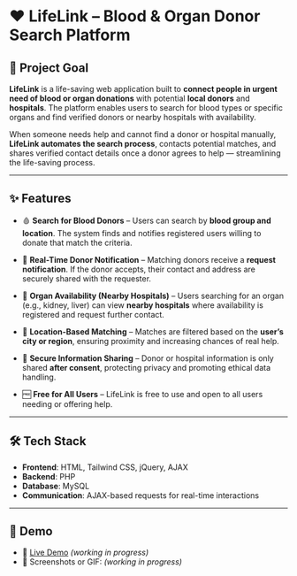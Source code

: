 # ❤️ LifeLink – Blood & Organ Donor Search Platform

## 🏁 Project Goal

**LifeLink** is a life-saving web application built to **connect people in urgent need of blood or organ donations** with potential **local donors** and **hospitals**. The platform enables users to search for blood types or specific organs and find verified donors or nearby hospitals with availability.

When someone needs help and cannot find a donor or hospital manually, **LifeLink automates the search process**, contacts potential matches, and shares verified contact details once a donor agrees to help — streamlining the life-saving process.

---

## ✨ Features

- 🩸 **Search for Blood Donors** – Users can search by **blood group and location**. The system finds and notifies registered users willing to donate that match the criteria.

- 🔔 **Real-Time Donor Notification** – Matching donors receive a **request notification**. If the donor accepts, their contact and address are securely shared with the requester.

- 🏥 **Organ Availability (Nearby Hospitals)** – Users searching for an organ (e.g., kidney, liver) can view **nearby hospitals** where availability is registered and request further contact.

- 📍 **Location-Based Matching** – Matches are filtered based on the **user’s city or region**, ensuring proximity and increasing chances of real help.

- 🤝 **Secure Information Sharing** – Donor or hospital information is only shared **after consent**, protecting privacy and promoting ethical data handling.

- 🆓 **Free for All Users** – LifeLink is free to use and open to all users needing or offering help.

---

## 🛠️ Tech Stack

- **Frontend**: HTML, Tailwind CSS, jQuery, AJAX  
- **Backend**: PHP  
- **Database**: MySQL  
- **Communication**: AJAX-based requests for real-time interactions

---

## 🚀 Demo

- 🔗 [Live Demo](#) *(working in progress)*  
- 📸 Screenshots or GIF: *(working in progress)*


